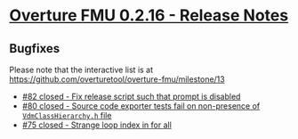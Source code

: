 
# [Overture FMU 0.2.16 - Release Notes](https://github.com/overturetool/overture-fmu/milestone/13)

## Bugfixes

Please note that the interactive list is at <https://github.com/overturetool/overture-fmu/milestone/13>
* [#82 closed - Fix release script such that prompt is disabled](https://github.com/overturetool/overture-fmu/issues/82)
* [#80 closed - Source code exporter tests fail on non-presence of `VdmClassHierarchy.h` file](https://github.com/overturetool/overture-fmu/issues/80)
* [#75 closed - Strange loop index in for all](https://github.com/overturetool/overture-fmu/issues/75)
